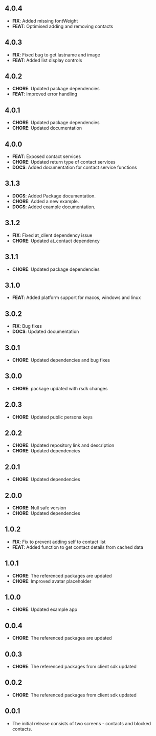 ## 4.0.4
- **FIX**: Added missing fontWeight
- **FEAT**: Optimised adding and removing contacts

## 4.0.3
- **FIX**: Fixed bug to get lastname and image
- **FEAT**: Added list display controls

## 4.0.2
- **CHORE**: Updated package dependencies
- **FEAT**: Improved error handling

## 4.0.1
- **CHORE**: Updated package dependencies
- **CHORE**: Updated documentation

## 4.0.0
- **FEAT**: Exposed contact services
- **CHORE**: Updated return type of contact services
- **DOCS**: Added documentation for contact service functions

## 3.1.3
- **DOCS**: Added Package documentation.
- **CHORE**: Added a new example.
- **DOCS**: Added example documentation.

## 3.1.2
- **FIX**: Fixed at_client dependency issue
- **CHORE**: Updated at_contact dependency

## 3.1.1
- **CHORE**: Updated package dependencies

## 3.1.0
- **FEAT**: Added platform support for macos, windows and linux

## 3.0.2
- **FIX**: Bug fixes
- **DOCS**: Updated documentation

## 3.0.1
- **CHORE**: Updated dependencies and bug fixes

## 3.0.0
- **CHORE**: package updated with rsdk changes

## 2.0.3
- **CHORE**: Updated public persona keys

## 2.0.2
- **CHORE**: Updated repository link and description
- **CHORE**: Updated dependencies

## 2.0.1
- **CHORE**: Updated dependencies

## 2.0.0
- **CHORE**: Null safe version
- **CHORE**: Updated dependencies

## 1.0.2
- **FIX**: Fix to prevent adding self to contact list
- **FEAT**: Added function to get contact details from cached data

## 1.0.1
- **CHORE**: The referenced packages are updated
- **CHORE**: Improved avatar placeholder

## 1.0.0
- **CHORE**: Updated example app

## 0.0.4
- **CHORE**: The referenced packages are updated

## 0.0.3
- **CHORE**: The referenced packages from client sdk updated

## 0.0.2
- **CHORE**: The referenced packages from client sdk updated

## 0.0.1
- The initial release consists of two screens - contacts and blocked contacts.